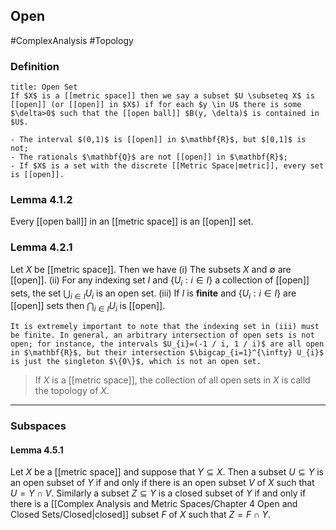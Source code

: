 ## Open
#ComplexAnalysis #Topology 

### Definition
```ad-definition
title: Open Set
If $X$ is a [[metric space]] then we say a subset $U \subseteq X$ is [[open]] (or [[open]] in $X$) if for each $y \in U$ there is some $\delta>0$ such that the [[open ball]] $B(y, \delta)$ is contained in $U$.
```

```ad-example
- The interval $(0,1)$ is [[open]] in $\mathbf{R}$, but $[0,1]$ is not;
- The rationals $\mathbf{Q}$ are not [[open]] in $\mathbf{R}$;
- If $X$ is a set with the discrete [[Metric Space|metric]], every set is [[open]].
```


### Lemma 4.1.2
Every [[open ball]] in an [[metric space]] is an [[open]] set.

### Lemma 4.2.1
Let $X$ be [[metric space]]. Then we have
(i) The subsets $X$ and $\emptyset$ are [[open]].
(ii) For any indexing set $I$ and $\left\{U_{i}: i \in I\right\}$ a collection of [[open]] sets, the set $\bigcup_{i \in I} U_{i}$ is an open set.
(iii) If $I$ is **finite** and $\left\{U_{i}: i \in I\right\}$ are [[open]] sets then $\bigcap_{i \in I} U_{i}$ is [[open]].


```ad-note
It is extremely important to note that the indexing set in (iii) must be finite. In general, an arbitrary intersection of open sets is not open; for instance, the intervals $U_{i}=(-1 / i, 1 / i)$ are all open in $\mathbf{R}$, but their intersection $\bigcap_{i=1}^{\infty} U_{i}$ is just the singleton $\{0\}$, which is not an open set.
```

> If $X$ is a [[metric space]], the collection of all open sets in $X$ is calld the topology of $X$.

---
### Subspaces
#### Lemma 4.5.1
Let $X$ be a [[metric space]] and suppose that $Y \subseteq X$. Then a subset $U \subseteq Y$ is an open subset of $Y$ if and only if there is an open subset $V$ of $X$ such that $U=Y \cap V$. Similarly a subset $Z \subseteq Y$ is a closed subset of $Y$ if and only if there is a [[Complex Analysis and Metric Spaces/Chapter 4 Open and Closed Sets/Closed|closed]] subset $F$ of $X$ such that $Z=F \cap Y$.

